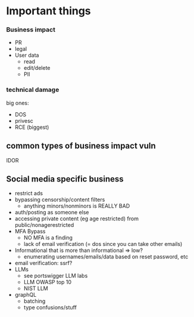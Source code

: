 # Important things
### Business impact
- PR
- legal
- User data
	- read
	- edit/delete
	- PII

### technical damage
big ones:
- DOS
- privesc
- RCE (biggest)
  
## common types of business impact vuln
IDOR

## Social media specific business
- restrict ads
- bypassing censorship/content filters
	- anything minors/nonminors is REALLY BAD
- auth/posting as someone else
- accessing private content (eg age restricted) from public/nonagerestricted
- MFA Bypass
	- NO MFA is a finding
	- lack of email verification (= dos since you can take other emails)
- Informational that is more than informational => low?
	- enumerating usernames/emails/data based on reset password, etc
- email verification: ssrf?
- LLMs
	- see portswigger LLM labs
	- LLM OWASP top 10
	- NIST LLM
- graphQL
	- batching
	- type confusions/stuff 